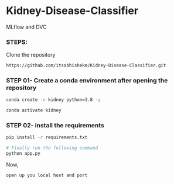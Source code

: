 # Kidney-Disease-Classifier
MLflow and DVC 
### STEPS:

Clone the repository

```bash
https://github.com/itsabhishekm/Kidney-Disease-Classifier.git
```
### STEP 01- Create a conda environment after opening the repository

```bash
conda create -n kidney python=3.8 -y
```

```bash
conda activate kidney
```


### STEP 02- install the requirements
```bash
pip install -r requirements.txt
```

```bash
# Finally run the following command
python app.py
```

Now,
```bash
open up you local host and port